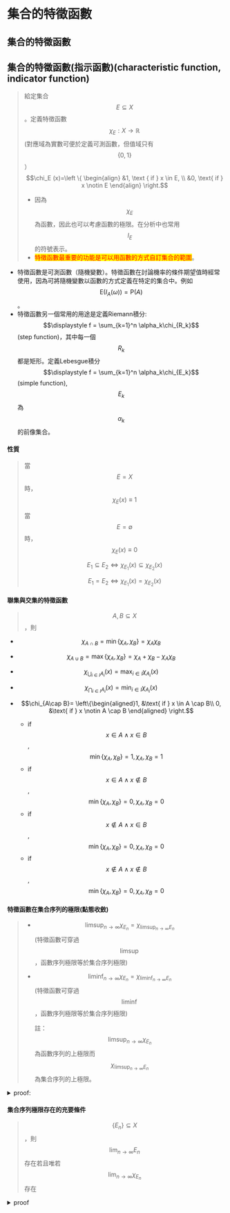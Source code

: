 # 集合的特徵函數

## 集合的特徵函數

## 集合的特徵函數(指示函數)(characteristic function, indicator function)

> 給定集合$$E \subseteq X$$。定義特徵函數 $$\chi_E:X \rightarrow \mathbb{R}$$(對應域為實數可便於定義可測函數，但值域只有$$\{0,1\}$$）$$\chi_E (x)=\left \{ \begin{align} &1, \text { if } x \in E, \\ &0, \text{ if } x \notin E \end{align} \right.$$
>
> * 因為$$\chi_E$$為函數，因此也可以考慮函數的極限。在分析中也常用$$I_E$$的符號表示。
> * <mark style="color:red;">特徵函數最重要的功能是可以用函數的方式自訂集合的範圍</mark>。

* 特徵函數是可測函數（隨機變數）。特徵函數在討論機率的條件期望值時經常使用，因為可將隨機變數以函數的方式定義在特定的集合中。例如$$\mathrm{E}(I_A(\omega))=\mathrm{P}(A)$$。
* 特徵函數另一個常用的用途是定義Riemann積分: $$\displaystyle f = \sum_{k=1}^n \alpha_k\chi_{R_k}$$(step function)，其中每一個$$R_k$$都是矩形。定義Lebesgue積分$$\displaystyle f = \sum_{k=1}^n \alpha_k\chi_{E_k}$$(simple function), $$E_k$$為$$\alpha_k$$的前像集合。

#### 性質

> 當$$E=X$$時，$$\chi_E(x)\equiv 1$$
>
> 當$$E=\emptyset$$時，$$\chi_E(x)\equiv 0$$
>
> $$E_1 \subseteq E_2 \Leftrightarrow \chi_{E_1}(x) \subseteq \chi_{E_2}(x)$$
>
> $$E_1 = E_2 \Leftrightarrow \chi_{E_1}(x) =\chi_{E_2}(x)$$

#### 聯集與交集的特徵函數

> $$A,B \subseteq X$$，則
>
* $$\chi_{A \cap B}= \min\{ \chi_A, \chi_B\}=\chi_A\chi_B$$
* $$\chi_{A\cup B}=\max\{ \chi_A, \chi_B\}=\chi_A +\chi_B-\chi_A \chi_B$$
* $$\displaystyle \chi_{\bigcup_{i \in I} A_i}(x) = \max_{i \in I}\chi_{A_i} (x)$$
* $$\displaystyle \chi_{\bigcap_{i \in I} A_i}(x) = \min_{i \in I}\chi_{A_i} (x)$$

* $$\chi_{A\cap B}= \left\{\begin{aligned}1, &\text{ if } x \in A \cap B\\ 0, &\text{ if } x \notin A \cap B \end{aligned} \right.$$
  * if $$x \in A \land x \in B$$, $$\min\{ \chi_A, \chi_B\}=1, \chi_A, \chi_B=1$$
  * if $$x \in A \land x \notin B$$, $$\min\{ \chi_A, \chi_B\}=0, \chi_A, \chi_B=0$$
  * if $$x \notin A \land x \in B$$, $$\min\{ \chi_A, \chi_B\}=0, \chi_A, \chi_B=0$$
  * if $$x \notin A \land x \notin B$$, $$\min\{ \chi_A, \chi_B\}=0, \chi_A, \chi_B=0$$

#### 特徵函數在集合序列的極限(點態收斂)

> * $$\displaystyle \limsup_{n \rightarrow \infty}\chi_{E_n} =\chi_{\limsup_{n \rightarrow \infty} E_n}$$(特徵函數可穿過$$\limsup$$，函數序列極限等於集合序列極限)
> *   $$\displaystyle \liminf_{n \rightarrow \infty}\chi_{E_n} =\chi_{\liminf_{n \rightarrow \infty} E_n}$$(特徵函數可穿過$$\liminf$$，函數序列極限等於集合序列極限)
>
>     註：$$\displaystyle \limsup_{n \rightarrow \infty}\chi_{E_n }$$ 為函數序列的上極限而$$\displaystyle \chi_{\limsup_{n \rightarrow \infty} E_n}$$ 為集合序列的上極限。

<details>

<summary> proof:  </summary>

令上極限集$$\displaystyle \limsup_{n \rightarrow \infty} E_n =\bigcup_{n=1}^\infty \bigcap_{k=n}^\infty E_k=E$$

可得 $$\displaystyle \chi_{\limsup_{n \rightarrow \infty} E_n}(x)=\chi_E(x)$$ ，即點$$x$$為上極限集合的元素時為1，否則為0。

而$$\displaystyle \limsup_{n \rightarrow \infty} \chi_{E_n}$$ 為函數序列$$\{\chi_{E_1}, \chi_{E_2}, \chi_{E_3}, \ldots\}$$的上極限 。

給定集合$$E_n$$，因為$$\chi_{E_n} (x) = \left\{ \begin{align} 1,& \text{ if } x \in E_n,\\ 0,& \text{ if } x \notin E_n \end{align} \right.$$

因此$$\displaystyle \limsup_{n \rightarrow \infty} \chi_{E_n} (x) = \left\{ \begin{align} 1,& \text{ if } x \in \bigcup_{n=1}^\infty \bigcap_{k=n}^\infty E_k=E,\\ 0,& \text{ if } x \notin\bigcup_{n=1}^\infty \bigcap_{k=n}^\infty E_k=E \end{align} \right. =\chi_E(x)$$

所以$$\displaystyle \limsup_{n \rightarrow \infty} \chi_{E_n} = \chi_E(x)=\chi_{\limsup_{n \rightarrow \infty} E_n}$$(QED)

</details>



#### 集合序列極限存在的充要條件

> $$\{E_n\} \subseteq X$$，則$$\displaystyle \lim_{n \rightarrow \infty} E_n$$ 存在若且唯若$$\displaystyle \lim_{n \rightarrow \infty} \chi_{E_n}$$ 存在

<details>

<summary> proof </summary>

proof=>

若$$\displaystyle \lim_{n \rightarrow \infty} E_n = E$$存在，則$$\displaystyle \limsup_{n \rightarrow \infty} E_n = \displaystyle \liminf_{n \rightarrow \infty} E_n =E$$

因為$$\displaystyle \chi_{\limsup_{n \rightarrow \infty} E_n} = \limsup_{n \rightarrow \infty} \chi_{E_n} =\chi_{E}$$且$$\displaystyle \chi_{\liminf_{n \rightarrow \infty} E_n } =\displaystyle \liminf_{n \rightarrow \infty} \chi_{E_n} = \chi_{E}$$

所以$$\limsup_{n \rightarrow \infty} \chi_{E_n} =\chi_{E} = \liminf_{n \rightarrow \infty} \chi_{E_n}$$

因此可得 $$\displaystyle \lim_{n \rightarrow \infty} \chi_{E_n}$$存在(QED)

proof <=

使用相同的方法可得證(QED)

</details>

